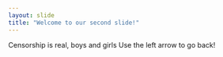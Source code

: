 ```yaml
---
layout: slide
title: "Welcome to our second slide!"
---
```

Censorship is real, boys and girls
Use the left arrow to go back!
